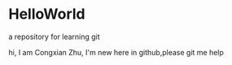 # HelloWorld
a repository for learning git

hi, I am Congxian Zhu, I'm new here in github,please git me help
